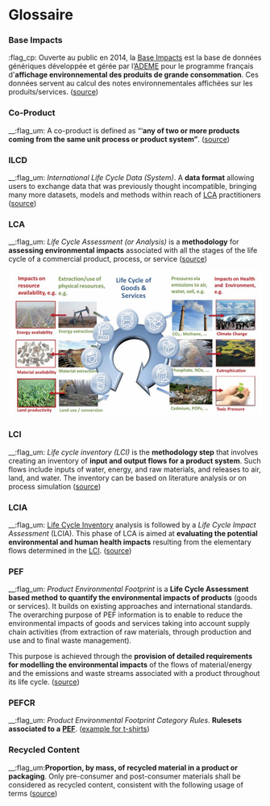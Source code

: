 # Glossaire

### Base Impacts

:flag\_cp: Ouverte au public en 2014, la [Base Impacts](https://www.base-impacts.ademe.fr) est la base de données génériques développée et gérée par l’[ADEME](https://www.ademe.fr) pour le programme français d'**affichage environnemental des produits de grande consommation**. Ces données servent au calcul des notes environnementales affichées sur les produits/services. ([source](https://www.base-impacts.ademe.fr/documents/MiseenoeuvreAffichageenvironnemental\_Vf\_mai2020.pdf))

### Co-Product

__:flag\_um: A co-product is defined as “‘**any of two or more products coming from the same unit process or product system”**. ([source](https://www.base-impacts.ademe.fr/documents/1.1\_Affichageenvironnemental\_AE\_Documentstransversaux.zip))

### ILCD

__:flag\_um: _International Life Cycle Data (System)_. A **data format** allowing users to exchange data that was previously thought incompatible, bringing many more datasets, models and methods within reach of [LCA](glossaire.md#lca) practitioners ([source](https://pre-sustainability.com/articles/the-ilcd-format-solving-lca-data-exchange-problems/))

### LCA

__:flag\_um: _Life Cycle Assessment (or Analysis)_ is a **methodology** for **assessing environmental impacts** associated with all the stages of the life cycle of a commercial product, process, or service ([source](https://en.wikipedia.org/wiki/Life-cycle\_assessment))

![© EU JRC Reference Report ILCD Handbook](.gitbook/assets/image.png)

### LCI

__:flag\_um: _Life cycle inventory (LCI)_ is the **methodology step** that involves creating an inventory of **input and output flows for a product system**. Such flows include inputs of water, energy, and raw materials, and releases to air, land, and water. The inventory can be based on literature analysis or on process simulation ([source](https://www.sciencedirect.com/topics/engineering/life-cycle-inventory))

### LCIA

__:flag\_um: [Life Cycle Inventory](glossaire.md#lci) analysis is followed by a _Life Cycle Impact Assessment_ (LCIA). This phase of LCA is aimed at **evaluating the potential environmental and human health impacts** resulting from the elementary flows determined in the [LCI](glossaire.md#lci). ([source](https://en.wikipedia.org/wiki/Life-cycle\_assessment#Life\_Cycle\_Impact\_Assessment\_\(LCIA\)))

### PEF

__:flag\_um: _Product Environmental Footprint_ is a **Life Cycle Assessment based method** **to quantify the environmental impacts of products** (goods or services). It builds on existing approaches and international standards. The overarching purpose of PEF information is to enable to reduce the environmental impacts of goods and services taking into account supply chain activities (from extraction of raw materials, through production and use and to final waste management).&#x20;

This purpose is achieved through the **provision of detailed requirements for modelling the environmental impacts** of the flows of material/energy and the emissions and waste streams associated with a product throughout its life cycle. ([source](https://ec.europa.eu/environment/eussd/smgp/pdf/product-environmental-footprint-PEF-methode\_en.pdf))

### PEFCR

__:flag\_um: _Product Environmental Footprint Category Rules_. **Rulesets associated to a** [**PEF**](glossaire.md#pef). ([example for t-shirts](https://ec.europa.eu/environment/eussd/smgp/pdf/PEFCR\_tshirt.pdf))

### Recycled Content

__:flag\_um:**Proportion, by mass, of recycled material in a product or packaging**. Only pre-consumer and post-consumer materials shall be considered as recycled content, consistent with the following usage of terms ([source](https://www.base-impacts.ademe.fr/documents/1.1\_Affichageenvironnemental\_AE\_Documentstransversaux.zip))

